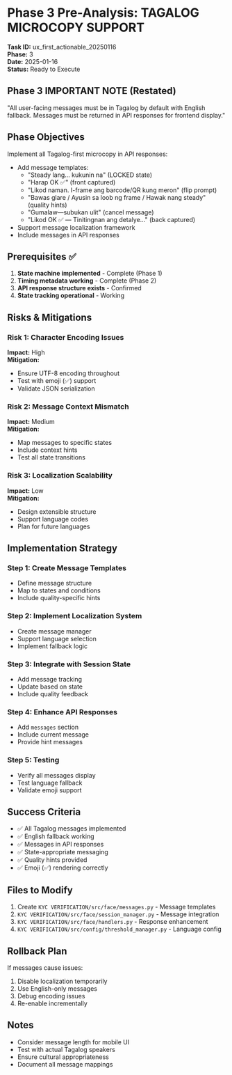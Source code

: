 # Phase 3 Pre-Analysis: TAGALOG MICROCOPY SUPPORT
**Task ID:** ux_first_actionable_20250116  
**Phase:** 3  
**Date:** 2025-01-16  
**Status:** Ready to Execute

## Phase 3 IMPORTANT NOTE (Restated)
"All user-facing messages must be in Tagalog by default with English fallback. Messages must be returned in API responses for frontend display."

## Phase Objectives
Implement all Tagalog-first microcopy in API responses:
- Add message templates:
  - "Steady lang… kukunin na" (LOCKED state)
  - "Harap OK ✅" (front captured)
  - "Likod naman. I-frame ang barcode/QR kung meron" (flip prompt)
  - "Bawas glare / Ayusin sa loob ng frame / Hawak nang steady" (quality hints)
  - "Gumalaw—subukan ulit" (cancel message)
  - "Likod OK ✅ — Tinitingnan ang detalye…" (back captured)
- Support message localization framework
- Include messages in API responses

## Prerequisites ✅
1. **State machine implemented** - Complete (Phase 1)
2. **Timing metadata working** - Complete (Phase 2)
3. **API response structure exists** - Confirmed
4. **State tracking operational** - Working

## Risks & Mitigations

### Risk 1: Character Encoding Issues
**Impact:** High  
**Mitigation:**
- Ensure UTF-8 encoding throughout
- Test with emoji (✅) support
- Validate JSON serialization

### Risk 2: Message Context Mismatch
**Impact:** Medium  
**Mitigation:**
- Map messages to specific states
- Include context hints
- Test all state transitions

### Risk 3: Localization Scalability
**Impact:** Low  
**Mitigation:**
- Design extensible structure
- Support language codes
- Plan for future languages

## Implementation Strategy

### Step 1: Create Message Templates
- Define message structure
- Map to states and conditions
- Include quality-specific hints

### Step 2: Implement Localization System
- Create message manager
- Support language selection
- Implement fallback logic

### Step 3: Integrate with Session State
- Add message tracking
- Update based on state
- Include quality feedback

### Step 4: Enhance API Responses
- Add `messages` section
- Include current message
- Provide hint messages

### Step 5: Testing
- Verify all messages display
- Test language fallback
- Validate emoji support

## Success Criteria
- ✅ All Tagalog messages implemented
- ✅ English fallback working
- ✅ Messages in API responses
- ✅ State-appropriate messaging
- ✅ Quality hints provided
- ✅ Emoji (✅) rendering correctly

## Files to Modify
1. Create `KYC VERIFICATION/src/face/messages.py` - Message templates
2. `KYC VERIFICATION/src/face/session_manager.py` - Message integration
3. `KYC VERIFICATION/src/face/handlers.py` - Response enhancement
4. `KYC VERIFICATION/src/config/threshold_manager.py` - Language config

## Rollback Plan
If messages cause issues:
1. Disable localization temporarily
2. Use English-only messages
3. Debug encoding issues
4. Re-enable incrementally

## Notes
- Consider message length for mobile UI
- Test with actual Tagalog speakers
- Ensure cultural appropriateness
- Document all message mappings